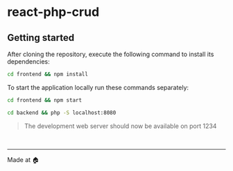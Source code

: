 # react-php-crud

## Getting started

After cloning the repository, execute the following command to install its dependencies:

```sh
cd frontend && npm install
```

To start the application locally run these commands separately:

```sh
cd frontend && npm start
```

```sh
cd backend && php -S localhost:8080
```

> The development web server should now be available on port 1234

&nbsp;

---

Made at :house:
